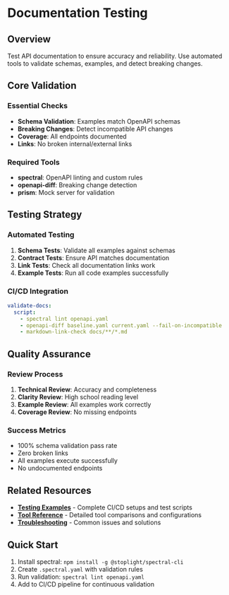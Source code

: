 # Documentation Testing

## Overview

Test API documentation to ensure accuracy and reliability. Use automated tools to validate schemas, examples, and detect breaking changes.

## Core Validation

### Essential Checks
- **Schema Validation**: Examples match OpenAPI schemas
- **Breaking Changes**: Detect incompatible API changes
- **Coverage**: All endpoints documented
- **Links**: No broken internal/external links

### Required Tools
- **spectral**: OpenAPI linting and custom rules
- **openapi-diff**: Breaking change detection
- **prism**: Mock server for validation

## Testing Strategy

### Automated Testing
1. **Schema Tests**: Validate all examples against schemas
2. **Contract Tests**: Ensure API matches documentation
3. **Link Tests**: Check all documentation links work
4. **Example Tests**: Run all code examples successfully

### CI/CD Integration
```yaml
validate-docs:
  script:
    - spectral lint openapi.yaml
    - openapi-diff baseline.yaml current.yaml --fail-on-incompatible
    - markdown-link-check docs/**/*.md
```

## Quality Assurance

### Review Process
1. **Technical Review**: Accuracy and completeness
2. **Clarity Review**: High school reading level
3. **Example Review**: All examples work correctly
4. **Coverage Review**: No missing endpoints

### Success Metrics
- 100% schema validation pass rate
- Zero broken links
- All examples execute successfully
- No undocumented endpoints

## Related Resources

- **[Testing Examples](../../examples/testing/)** - Complete CI/CD setups and test scripts
- **[Tool Reference](../../reference/testing/)** - Detailed tool comparisons and configurations
- **[Troubleshooting](../../troubleshooting/testing/)** - Common issues and solutions

## Quick Start

1. Install spectral: `npm install -g @stoplight/spectral-cli`
2. Create `.spectral.yaml` with validation rules
3. Run validation: `spectral lint openapi.yaml`
4. Add to CI/CD pipeline for continuous validation